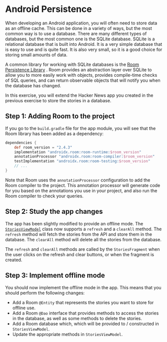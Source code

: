 # Android Persistence

When developing an Android application, you will often need to store data as an offline cache. This
can be done in a variety of ways, but the most common way is to use a database. There are many
different types of databases, but the most common one is the SQLite database. SQLite is a relational
database that is built into Android. It is a very simple database that is easy to use and is quite
fast. It is also very small, so it is a good choice for storing small amounts of data.

A common library for working with SQLite databases is
the [Room Persistence Library](https://developer.android.com/topic/libraries/architecture/room.html)
. Room provides an abstraction layer over SQLite to allow you to more easily work with objects,
provides compile-time checks of SQL queries, and can return observable objects that will notify you
when the database has changed.

In this exercise, you will extend the Hacker News app you created in the previous exercise to store
the stories in a database.

## Step 1: Adding Room to the project

If you go to the `build.gradle` file for the app module, you will see that the Room library has been
added as a dependency:

```groovy
dependencies {
    def room_version = "2.4.3"
    implementation "androidx.room:room-runtime:$room_version"
    annotationProcessor "androidx.room:room-compiler:$room_version"
    testImplementation "androidx.room:room-testing:$room_version"
    // ...
}
```

Note that Room uses the `annotationProcessor` configuration to add the Room compiler to the project.
This annotation processor will generate code for you based on the annotations you use in your
project, and also run the Room compiler to check your queries.

## Step 2: Study the app changes

The app has been slightly modified to provide an offline mode.
The [`StoriesViewModel`](app/src/main/java/ch/epfl/sweng/presentation/StoriesViewModel.java) class
now supports a `refresh` and a `clearAll` method. The `refresh` method will fetch the stories from
the API and store them in the database. The `clearAll` method will delete all the stories from the
database.

The `refresh` and `clearAll` methods are called by the `StoriesFragment` when the user clicks on the
refresh and clear buttons, or when the fragment is created.

## Step 3: Implement offline mode

You should now implement the offline mode in the app. This means that you should perform the
following changes:

- Add a Room `@Entity` that represents the stories you want to store for offline use.
- Add a Room `@Dao` interface that provides methods to access the stories in the database, as well
  as some methods to delete the stories.
- Add a Room database which, which will be provided to / constructed in `StoriesViewModel`.
- Update the appropriate methods in `StoriesViewModel`.
